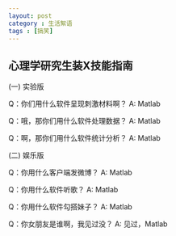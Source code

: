 ```yaml
---
layout: post
category : 生活絮语
tags : [搞笑]
---
```


## 心理学研究生装X技能指南

(一) 实验版

Q：你们用什么软件呈现刺激材料啊？
A: Matlab

Q：哦，那你们用什么软件处理数据？
A: Matlab

Q：啊，那你们用什么软件统计分析？
A: Matlab

(二) 娱乐版		
	
Q：你用什么客户端发微博？
A: Matlab

Q：你用什么软件听歌？
A: Matlab

Q：你用什么软件勾搭妹子？
A: Matlab

Q：你女朋友是谁啊，我见过没？
A: 见过，Matlab
